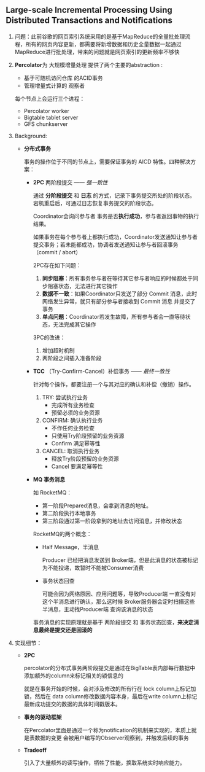 ## Large-scale Incremental Processing Using Distributed Transactions and Notiﬁcations

1. 问题：此前谷歌的网页索引系统采用的是基于MapReduce的全量批处理流程，所有的网页内容更新，都需要将新增数据和历史全量数据一起通过MapReduce进行批处理，带来的问题就是网页索引的更新频率不够快

2. **Percolator**为 大规模增量处理 提供了两个主要的abstraction : 

   - 基于可随机访问仓库 的ACID事务
   - 管理增量式计算的 观察者

   每个节点上会运行三个进程：

   - Percolator worker
   - Bigtable tablet server
   - GFS chunkserver

3. Background: 

   - **分布式事务**

     事务的操作位于不同的节点上，需要保证事务的 AICD 特性。四种解决方案：

     - **2PC** 两阶段提交 —— *强一致性*

       通过 **分阶段提交** 和 **日志** 的方式，记录下事务提交所处的阶段状态。宕机重启后，可通过日志恢复事务提交的阶段状态。

       Coordinator会询问参与者 事务是否**执行成功**，参与者返回事物的执行结果。

       如果事务在每个参与者上都执行成功，Coordinator发送通知让参与者提交事务；若未能都成功，协调者发送通知让参与者回滚事务（commit / abort）

       2PC存在如下问题：

       1. **同步阻塞**：所有事务参与者在等待其它参与者响应的时候都处于同步阻塞状态，无法进行其它操作
       2. **数据不一致**：如果Coordinator只发送了部分 Commit 消息，此时网络发生异常，就只有部分参与者接收到 Commit 消息 并提交了事务
       3. **单点问题**：Coordinator若发生故障，所有参与者会一直等待状态，无法完成其它操作

       3PC的改进：

       1. 增加超时机制
       2. 两阶段之间插入准备阶段

     - **TCC** （Try-Confirm-Cancel）补偿事务 —— *最终一致性*

       针对每个操作，都要注册一个与其对应的确认和补偿（撤销）操作。

       1. TRY: 尝试执行业务
          - 完成所有业务检查
          - 预留必须的业务资源
       2. CONFIRM: 确认执行业务
          - 不作任何业务检查
          - 只使用Try阶段预留的业务资源
          - Confirm 满足幂等性
       3. CANCEL: 取消执行业务
          - 释放Try阶段预留的业务资源
          - Cancel 要满足幂等性

     - **MQ 事务消息**

       如 RocketMQ：

       - 第一阶段Prepared消息，会拿到消息的地址。
       - 第二阶段执行本地事务
       - 第三阶段通过第一阶段拿到的地址去访问消息，并修改状态

       RocketMQ的两个概念：
       
       - Half Message，半消息
       
         Producer 已经把消息发送到 Broker端，但是此消息的状态被标记为不能投递，故暂时不能被Consumer消费
       
       - 事务状态回查
       
         可能会因为网络原因、应用问题等，导致Producer端 一直没有对这个半消息进行确认，那么这时候 Broker服务器会定时扫描这些半消息，主动找Producer端 查询该消息的状态
       
       事务消息的实现原理就是基于 两阶段提交 和 事务状态回查，**来决定消息最终是提交还是回滚的**

4. 实现细节：

   - **2PC**

     percolator的分布式事务两阶段提交是通过在BigTable表内部每行数据中添加额外的column来标记相关的锁信息的

     就是在事务开始的时候，会对涉及修改的所有行在 lock column上标记加锁，然后在 data column修改数据内容本身，最后在write column上标记最新成功提交的数据的具体时间戳版本。

   - **事务的驱动框架**

     在Percolator里面是通过一个称为notification的机制来实现的，本质上就是表数据的变更 会被用户编写的Observer观察到，并触发后续的事务

   - **Tradeoff**

     引入了大量额外的读写操作，牺牲了性能，换取系统实时响应能力。

